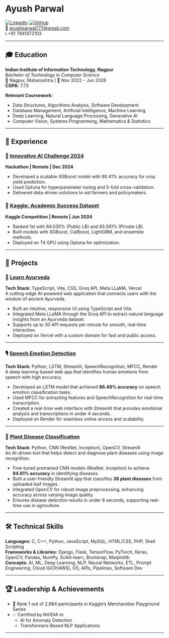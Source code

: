 # Ayush Parwal

[![LinkedIn](https://img.shields.io/badge/LinkedIn-blue?style=flat-square&logo=linkedin&logoColor=white)](https://www.linkedin.com/in/ayush-parwal-797a79255/)
[![GitHub](https://img.shields.io/badge/GitHub-black?style=flat-square&logo=github&logoColor=white)](https://github.com/Ayushparwal)  
📧 [ayushparwal777@gmail.com](mailto:ayushparwal777@gmail.com)  
📞 +91 7841072103  

---

## 🎓 Education

**Indian Institute of Information Technology, Nagpur**  
_Bachelor of Technology in Computer Science_  
📍 Nagpur, Maharashtra | 📅 Nov 2022 – Jun 2026  
**CGPA:** 7.73  

**Relevant Coursework:**
- Data Structures, Algorithms Analysis, Software Development  
- Database Management, Artificial Intelligence, Machine Learning  
- Deep Learning, Natural Language Processing, Generative AI  
- Computer Vision, Systems Programming, Mathematics & Statistics  

---

## 💼 Experience

### 🧠 [Innovative AI Challenge 2024](https://github.com/Ayushparwal/Certificatess/blob/main/Certificates/innovative_ai_challenge.pdf)  
**Hackathon | Remote | Dec 2024**  
- Developed a scalable XGBoost model with 90.41% accuracy for crop yield prediction.
- Used Optuna for hyperparameter tuning and 5-fold cross-validation.
- Delivered data-driven solutions to aid farmers and policymakers.

### 🎯 [Kaggle: Academic Success Dataset](https://github.com/Ayushparwal/Certificatess/blob/main/Certificates/kaggle-comp-certificates.png)  
**Kaggle Competition | Remote | Jun 2024**  
- Ranked 1st with 84.035% (Public LB) and 83.591% (Private LB).
- Built models with XGBoost, CatBoost, LightGBM, and ensemble methods.
- Deployed on T4 GPU using Optuna for optimization.

---

## 🧪 Projects

### 🌿 [Learn Ayurveda](https://learnayurveda.vercel.app/)  
**Tech Stack:** TypeScript, Vite, CSS, Groq API, Meta LLaMA, Vercel  
A cutting-edge AI-powered web application that connects users with the wisdom of ancient Ayurveda.  
- Built an intuitive, responsive UI using TypeScript and Vite.  
- Integrated Meta LLaMA through the Groq API to extract natural language insights from an Ayurveda dataset.  
- Supports up to 30 API requests per minute for smooth, real-time interaction.  
- Deployed on Vercel with a custom domain for fast and public access.

---

### 🎙️ [Speech Emotion Detection](https://github.com/Ayushparwal/Speech-Emotion-Detection)  
**Tech Stack:** Python, LSTM, Streamlit, SpeechRecognition, MFCC, Render  
A deep learning-based web app that identifies human emotions from speech with high accuracy.  
- Developed an LSTM model that achieved **86.48% accuracy** on speech emotion classification tasks.  
- Used MFCC for extracting features and SpeechRecognition for real-time transcription.  
- Created a real-time web interface with Streamlit that provides emotional analysis and transcriptions in under 4 seconds.  
- Deployed on Render for seamless online access and scalability.

---

### 🍃 [Plant Disease Classification](https://github.com/Ayushparwal/Plant-disease-Classification-using-pretrained-models)  
**Tech Stack:** Python, CNN (ResNet, Inception), OpenCV, Streamlit  
An AI-driven tool that helps detect and diagnose plant diseases using image recognition.  
- Fine-tuned pretrained CNN models (ResNet, Inception) to achieve **84.61% accuracy** in identifying diseases.  
- Built a user-friendly Streamlit app that classifies **38 plant diseases** from uploaded leaf images.  
- Integrated OpenCV for robust image preprocessing, enhancing accuracy across varying image quality.  
- Ensures disease detection results in under 8 seconds, supporting real-time use in agriculture.

---

## 🛠 Technical Skills

**Languages:** C, C++, Python, JavaScript, MySQL, HTML/CSS, PHP, Shell Scripting  
**Frameworks & Libraries:** Django, Flask, TensorFlow, PyTorch, Keras, OpenCV, Pandas, NumPy, Scikit-learn, Bootstrap, Matplotlib  
**Concepts:** AI, ML, Deep Learning, NLP, Neural Networks, ETL, Prompt Engineering, Cloud (GCP/AWS), OS, APIs, Pipelines, Software Dev  

---

## 🏆 Leadership & Achievements

- 🥇 Rank 1 out of 2,684 participants in Kaggle’s Merchandise Playground Series  
- ✅ Certified by NVIDIA in:
  - AI for Anomaly Detection
  - Transformers-Based NLP Applications

---
